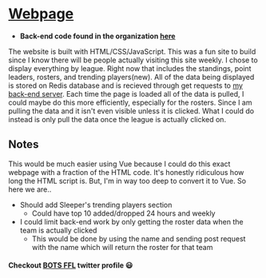 # [Webpage](https://austinspencer.works/Fantasy-Twitter/)
* **Back-end code found in the organization [here](https://github.com/battle-of-the-states)**

The website is built with HTML/CSS/JavaScript. This was a fun site to build since I know there will be people actually visiting this site weekly. I chose to display everything by league. Right now that includes the standings, point leaders, rosters, and trending players(new). All of the data being displayed is stored on Redis database and is recieved through get requests to [my back-end server](https://github.com/abspen1/go-backend). Each time the page is loaded all of the data is pulled, I could maybe do this more efficiently, especially for the rosters. Since I am pulling the data and it isn't even visible unless it is clicked. What I could do instead is only pull the data once the league is actually clicked on.

## Notes
This would be much easier using Vue because I could do this exact webpage with a fraction of the HTML code. It's honestly ridiculous how long the HTML script is. But, I'm in way too deep to convert it to Vue. So here we are..
* Should add Sleeper's trending players section 
    * Could have top 10 added/dropped 24 hours and weekly
* I could limit back-end work by only getting the roster data when the team is actually clicked
    * This would be done by using the name and sending post request with the name which will return the roster for that team

#### Checkout [BOTS FFL](https://twitter.com/BOTSFFL) twitter profile :smiley:
